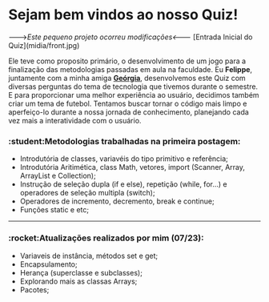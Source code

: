 <h1> Sejam bem vindos ao nosso Quiz!</h1>
---><em>Este pequeno projeto ocorreu modificações<---</em>
[Entrada Inicial do Quiz](midia/front.jpg)

Ele teve como proposito primário, o desenvolvimento de um jogo para a finalização das metodologias passadas em aula na faculdade. Eu **Felippe**, juntamente com a minha amiga [**Geórgia**](https://github.com/Georgialigia01), desenvolvemos este Quiz com diversas perguntas do tema de tecnologia que tivemos durante o semestre. E para proporcionar uma melhor experiência ao usuário, decidimos também criar um tema de futebol. Tentamos buscar tornar o código mais limpo e aperfeiço-lo durante a nossa jornada de conhecimento, planejando cada vez mais a interatividade com o usuário.

<h3>:student:Metodologias trabalhadas na primeira postagem:</h3>

- Introdutória de classes, variavéis do tipo primitivo e referência;
- Introdutória Aritimética, class Math, vetores, import (Scanner, Array, ArrayList e Collection);
- Instrução de seleção dupla (if e else), repetição (while, for...) e operadores de seleção multipla (switch);
- Operadores de incremento, decremento, break e continue;
- Funções static e etc;
---
<h3>:rocket:Atualizações realizados por mim (07/23): </h3>

- Variaveis de instância, métodos set e get;
- Encapsulamento;
- Herança (superclasse e subclasses);
- Explorando mais as classas Arrays;
- Pacotes;

